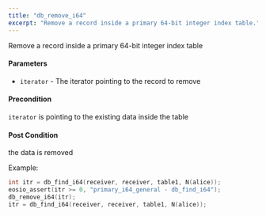 ```yaml
---
title: "db_remove_i64"
excerpt: "Remove a record inside a primary 64-bit integer index table."
---
```

Remove a record inside a primary 64-bit integer index table

#### Parameters
* `iterator` - The iterator pointing to the record to remove 

#### Precondition
`iterator` is pointing to the existing data inside the table 

#### Post Condition
the data is removed

Example: 
```cpp
int itr = db_find_i64(receiver, receiver, table1, N(alice));
eosio_assert(itr >= 0, "primary_i64_general - db_find_i64");
db_remove_i64(itr);
itr = db_find_i64(receiver, receiver, table1, N(alice)); 
```